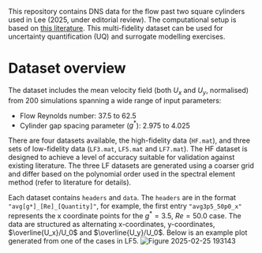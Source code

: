This repository contains DNS data for the flow past two square cylinders used in Lee (2025, under editorial review).
The computational setup is based on [this literature](https://doi.org/10.1063/1.4979134). This multi-fidelity dataset can be used for uncertainty quantification (UQ) and surrogate modelling exercises.

# Dataset overview
The dataset includes the mean velocity field (both $U_x$ and $U_y$, normalised) from 200 simulations spanning a wide range of input parameters:
- Flow Reynolds number: 37.5 to 62.5
- Cylinder gap spacing parameter ($g^*$): 2.975 to 4.025

There are four datasets available, the high-fidelity data (`HF.mat`), and three sets of low-fidelity data (`LF3.mat`, `LF5.mat` and `LF7.mat`). The HF dataset is designed to achieve a level of accuracy suitable for validation against existing literature. The three LF datasets are generated using a coarser grid and differ based on the polynomial order used in the spectral element method (refer to literature for details).

Each dataset contains `headers` and `data`. The `headers` are in the format `"avg[g*]_[Re]_[Quantity]"`, for example, the first entry `"avg3p5_50p0_x"` represents the x coordinate points for the $g^*=3.5$, $Re=50.0$ case. The data are structured as alternating x-coordinates, y-coordinates, $\overline{U_x}/U_0$ and $\overline{U_y}/U_0$.
Below is an example plot generated from one of the cases in LF5.
![Figure 2025-02-25 193143](https://github.com/user-attachments/assets/36e02b1e-e837-4651-9c85-8f301176b3f6)
